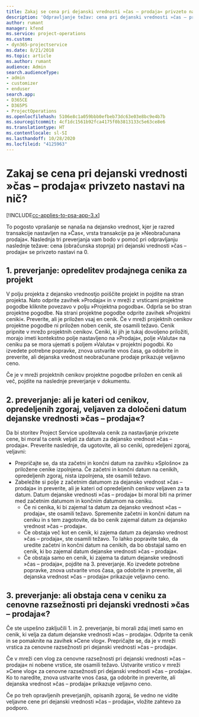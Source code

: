 ```yaml
---
title: Zakaj se cena pri dejanski vrednosti »čas – prodaja« privzeto nastavi na nič?
description: 'Odpravljanje težav: cena pri dejanski vrednosti »čas – prodaja« se privzeto nastavi na 0.'
author: rumant
manager: kfend
ms.service: project-operations
ms.custom:
- dyn365-projectservice
ms.date: 8/21/2018
ms.topic: article
ms.author: rumant
audience: Admin
search.audienceType:
- admin
- customizer
- enduser
search.app:
- D365CE
- D365PS
- ProjectOperations
ms.openlocfilehash: 5106e8c1a059bbb0efbeb73dc63e03e8bc9e4b7b
ms.sourcegitcommit: 4cf1dc1561b92fca4175f0b3813133c5e63ce8e6
ms.translationtype: HT
ms.contentlocale: sl-SI
ms.lasthandoff: 10/28/2020
ms.locfileid: "4125963"
---
```

# <a name="why-is-price-defaulting-to-zero-on-time-sales-actuals"></a>Zakaj se cena pri dejanski vrednosti »čas – prodaja« privzeto nastavi na nič?

[!INCLUDE[cc-applies-to-psa-app-3.x](../includes/cc-applies-to-psa-app-3x.md)]

To pogosto vprašanje se nanaša na dejansko vrednost, kjer je razred transakcije nastavljen na »Čas«, vrsta transakcije pa je »Neobračunana prodaja«. Naslednja tri preverjanja vam bodo v pomoč pri odpravljanju naslednje težave: cena (obračunska stopnja) pri dejanski vrednosti »čas – prodaja« se privzeto nastavi na 0.

## <a name="check-1-identify-the-sales-price-list-for-the-project"></a>1. preverjanje: opredelitev prodajnega cenika za projekt

V polju projekta z dejansko vrednostjo poiščite projekt in pojdite na stran projekta. Nato odprite zavihek »Prodaja« in v mreži z vrsticami projektne pogodbe kliknite povezavo v polju »Projektna pogodba«. Odprla se bo stran projektne pogodbe. Na strani projektne pogodbe odprite zavihek »Projektni ceniki«. Preverite, ali je priložen vsaj en cenik. Če v mreži projektnih cenikov projektne pogodbe ni priložen noben cenik, ste osamili težavo. Cenik pripnite v mrežo projektnih cenikov. Ceniki, ki jih je tukaj dovoljeno priložiti, morajo imeti kontekstno polje nastavljeno na »Prodaja«, polje »Valuta« na ceniku pa se mora ujemati s poljem »Valuta« v projektni pogodbi. Ko izvedete potrebne popravke, znova ustvarite vnos časa, ga odobrite in preverite, ali dejanska vrednost neobračunane prodaje prikazuje veljavno ceno. 

Če je v mreži projektnih cenikov projektne pogodbe priložen en cenik ali več, pojdite na naslednje preverjanje v dokumentu.

## <a name="check-2-are-any-of-the-price-lists-identified-above-valid-for-the-specific-date-of-the-time-sales-actual"></a>2. preverjanje: ali je kateri od cenikov, opredeljenih zgoraj, veljaven za določeni datum dejanske vrednosti »čas – prodaja«?

Da bi storitev Project Service upoštevala cenik za nastavljanje privzete cene, bi moral ta cenik veljati za datum za dejansko vrednost »čas – prodaja«. Preverite naslednje, da ugotovite, ali so ceniki, opredeljeni zgoraj, veljavni:
- Prepričajte se, da sta začetni in končni datum na zavihku »Splošno« za priložene cenike izpolnjena. Če začetni in končni datum na cenikih, opredeljenih zgoraj, nista izpolnjena, ste osamili težavo. 
- Zabeležite si polje z začetnim datumom za dejansko vrednost »čas – prodaja« in preverite, ali je kateri od opredeljenih cenikov veljaven za ta datum. Datum dejanske vrednosti »čas – prodaja« bi moral biti na primer med začetnim datumom in končnim datumom na ceniku. 
    - Če ni cenika, ki bi zajemal ta datum za dejansko vrednost »čas – prodaja«, ste osamili težavo. Spremenite začetni in končni datum na ceniku in s tem zagotovite, da bo cenik zajemal datum za dejansko vrednost »čas – prodaja«. 
    - Če obstaja več kot en cenik, ki zajema datum za dejansko vrednost »čas – prodaja«, ste osamili težavo. To lahko popravite tako, da uredite začetni in končni datum na cenikih, da bo obstajal samo en cenik, ki bo zajemal datum dejanske vrednosti »čas – prodaja«. 
    - Če obstaja samo en cenik, ki zajema ta datum dejanske vrednosti »čas – prodaja«, pojdite na 3. preverjanje.
Ko izvedete potrebne popravke, znova ustvarite vnos časa, ga odobrite in preverite, ali dejanska vrednost »čas – prodaja« prikazuje veljavno ceno.

## <a name="check-3-is-there-a-price-in-the-price-list-for-the-pricing-dimensions-on-the-time-sales-actual"></a>3. preverjanje: ali obstaja cena v ceniku za cenovne razsežnosti pri dejanski vrednosti »čas – prodaja«?

Če ste uspešno zaključili 1. in 2. preverjanje, bi morali zdaj imeti samo en cenik, ki velja za datum dejanske vrednosti »čas – prodaja«. Odprite ta cenik in se pomaknite na zavihek »Cene vlog«. Prepričajte se, da je v mreži vrstica za cenovne razsežnosti pri dejanski vrednosti »čas – prodaja«.

Če v mreži cen vlog za cenovne razsežnosti pri dejanski vrednosti »čas – prodaja« ni nobene vrstice, ste osamili težavo. Ustvarite vrstico v mreži »Cene vlog« za cenovne razsežnosti pri dejanski vrednosti »čas – prodaja«. Ko to naredite, znova ustvarite vnos časa, ga odobrite in preverite, ali dejanska vrednost »čas – prodaja« prikazuje veljavno ceno.

Če po treh opravljenih preverjanjih, opisanih zgoraj, še vedno ne vidite veljavne cene pri dejanski vrednosti »čas – prodaja«, vložite zahtevo za podporo. 

